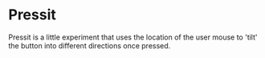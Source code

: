 # Pressit

Pressit is a little experiment that uses the location of the user mouse to 'tilt' the button into different directions once pressed.
